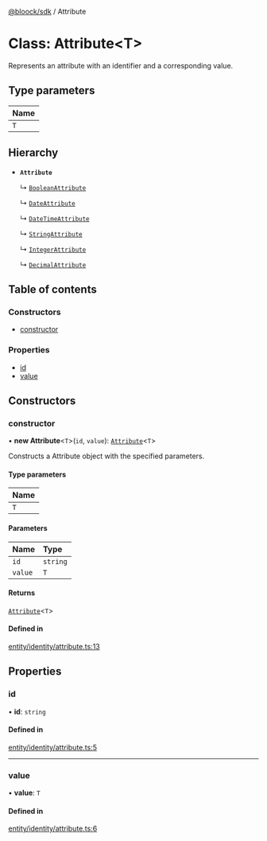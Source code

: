 [@bloock/sdk](../index.md) / Attribute

# Class: Attribute\<T\>

Represents an attribute with an identifier and a corresponding value.

## Type parameters

| Name |
| :------ |
| `T` |

## Hierarchy

- **`Attribute`**

  ↳ [`BooleanAttribute`](BooleanAttribute.md)

  ↳ [`DateAttribute`](DateAttribute.md)

  ↳ [`DateTimeAttribute`](DateTimeAttribute.md)

  ↳ [`StringAttribute`](StringAttribute.md)

  ↳ [`IntegerAttribute`](IntegerAttribute.md)

  ↳ [`DecimalAttribute`](DecimalAttribute.md)

## Table of contents

### Constructors

- [constructor](Attribute.md#constructor)

### Properties

- [id](Attribute.md#id)
- [value](Attribute.md#value)

## Constructors

### constructor

• **new Attribute**\<`T`\>(`id`, `value`): [`Attribute`](Attribute.md)\<`T`\>

Constructs a Attribute object with the specified parameters.

#### Type parameters

| Name |
| :------ |
| `T` |

#### Parameters

| Name | Type |
| :------ | :------ |
| `id` | `string` |
| `value` | `T` |

#### Returns

[`Attribute`](Attribute.md)\<`T`\>

#### Defined in

[entity/identity/attribute.ts:13](https://github.com/bloock/bloock-sdk/blob/b0d86bb/languages/js/src/entity/identity/attribute.ts#L13)

## Properties

### id

• **id**: `string`

#### Defined in

[entity/identity/attribute.ts:5](https://github.com/bloock/bloock-sdk/blob/b0d86bb/languages/js/src/entity/identity/attribute.ts#L5)

___

### value

• **value**: `T`

#### Defined in

[entity/identity/attribute.ts:6](https://github.com/bloock/bloock-sdk/blob/b0d86bb/languages/js/src/entity/identity/attribute.ts#L6)
